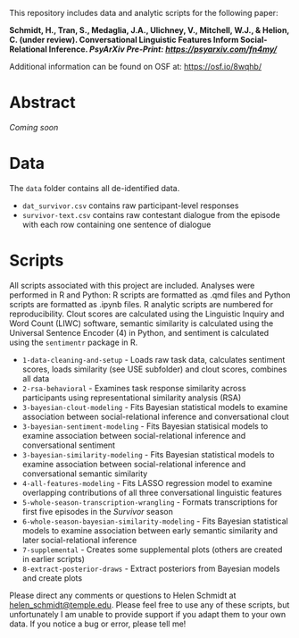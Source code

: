 This repository includes data and analytic scripts for the following paper:

**Schmidt, H., Tran, S., Medaglia, J.A., Ulichney, V., Mitchell, W.J., & Helion, C. (under review). Conversational Linguistic Features Inform Social-Relational Inference. *PsyArXiv Pre-Print: https://psyarxiv.com/fn4my/***

Additional information can be found on OSF at: https://osf.io/8wqhb/

# Abstract

*Coming soon*

# Data

The `data` folder contains all de-identified data. 

 - `dat_survivor.csv` contains raw participant-level responses
 - `survivor-text.csv` contains raw contestant dialogue from the episode with each row containing one sentence of dialogue 

# Scripts

All scripts associated with this project are included. Analyses were performed in R and Python: R scripts are formatted as .qmd files and Python scripts are formatted as .ipynb files. R analytic scripts are numbered for reproducibility. Clout scores are calculated using the Linguistic Inquiry and Word Count (LIWC) software, semantic similarity is calculated using the Universal Sentence Encoder (4) in Python, and sentiment is calculated using the `sentimentr` package in R. 

 - `1-data-cleaning-and-setup` - Loads raw task data, calculates sentiment scores, loads similarity (see USE subfolder) and clout scores, combines all data
 - `2-rsa-behavioral` - Examines task response similarity across participants using representational similarity analysis (RSA)
 - `3-bayesian-clout-modeling` - Fits Bayesian statistical models to examine association between social-relational inference and conversational clout
 - `3-bayesian-sentiment-modeling` - Fits Bayesian statisical models to examine association between social-relational inference and conversational sentiment
 - `3-bayesian-similarity-modeling` - Fits Bayesian statistical models to examine association between social-relational inference and conversational semantic similarity
 - `4-all-features-modeling` - Fits LASSO regression model to examine overlapping contributions of all three conversational linguistic features
 - `5-whole-season-transcription-wrangling` - Formats transcriptions for first five episodes in the *Survivor* season
 - `6-whole-season-bayesian-similarity-modeling` - Fits Bayesian statistical models to examine association between early semantic similarity and later social-relational inference
 - `7-supplemental` - Creates some supplemental plots (others are created in earlier scripts)
 - `8-extract-posterior-draws` - Extract posteriors from Bayesian models and create plots

Please direct any comments or questions to Helen Schmidt at helen_schmidt@temple.edu. Please feel free to use any of these scripts, but unfortunately I am unable to provide support if you adapt them to your own data. If you notice a bug or error, please tell me! 
